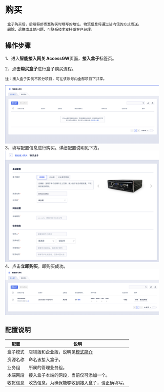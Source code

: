 

# 购买

``` 
 盒子购买后，后端将邮寄至购买时填写的地址，物流信息将通过站内信的方式发送。
 删除、退换或其他问题，可联系技术支持或客户经理。
```

## 操作步骤

1、进入**智能接入网关 AccessGW**页面，**接入盒子**标签页。

2、点击**购买盒子**进行盒子购买流程。

    注：接入盒子实例不区分项目，可在该账号内全部项目下共享。

![image](/images/guide/accessbox/接入盒子.png)
3、填写配置信息进行购买。详细配置说明见下方。
![image](/images/guide/accessbox/购买盒子.png)
4、点击**立即购买**，即购买成功。
![image](/images/guide/accessbox/接入盒子展示.png)

## 配置说明

| 配置   | 说明                                                           |
| ---- | ------------------------------------------------------------ |
| 盒子模式 | 店铺版和企业版，说明见[模式简介](/network/accessgw/introduction/accessbox/) |
| 资源名称 | 命名该接入盒子。                                                     |
| 业务组  | 所属的管理业务组。                                                    |
| 本端网段 | 接入盒子本端的网段，当前仅可添加一个。                                          |
| 收货信息 | 收货信息，为确保能够收到接入盒子，请正确填写。                                      |
